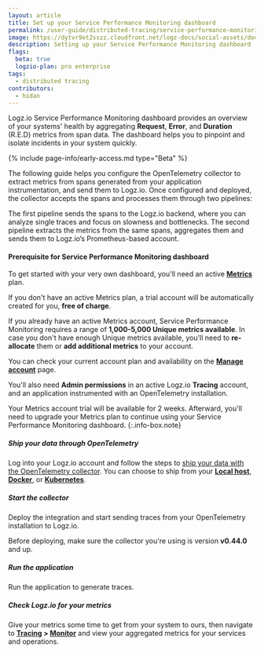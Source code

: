 ```yaml
---
layout: article
title: Set up your Service Performance Monitoring dashboard
permalink: /user-guide/distributed-tracing/service-performance-monitoring-setup
image: https://dytvr9ot2sszz.cloudfront.net/logz-docs/social-assets/docs-social.jpg
description: Setting up your Service Performance Monitoring dashboard
flags:
  beta: true
  logzio-plan: pro enterprise
tags: 
  - distributed tracing
contributors:
  - hidan
---
```


Logz.io Service Performance Monitoring dashboard provides an overview of your systems' health by aggregating **Request**, **Error**, and **Duration** (R.E.D) metrics from span data. The dashboard helps you to pinpoint and isolate incidents in your system quickly.

{% include page-info/early-access.md type="Beta" %}


The following guide helps you configure the OpenTelemetry collector to extract metrics from spans generated from your application instrumentation, and send them to Logz.io. Once configured and deployed, the collector accepts the spans and processes them through two pipelines:

The first pipeline sends the spans to the Logz.io backend, where you can analyze single traces and focus on slowness and bottlenecks. The second pipeline extracts the metrics from the same spans, aggregates them and sends them to Logz.io’s Prometheus-based account.

<div class="tasklist">


#### Prerequisite for Service Performance Monitoring dashboard

To get started with your very own dashboard, you'll need an active **[Metrics](https://app.logz.io/#/dashboard/metrics)** plan.

If you don't have an active Metrics plan, a trial account will be automatically created for you, **free of charge**.

If you already have an active Metrics account, Service Performance Monitoring requires a range of **1,000-5,000 Unique metrics available**. In case you don't have enough Unique metrics available, you'll need to **re-allocate** them or **add additional metrics** to your account. 

You can check your current account plan and availability on the **[Manage account](https://app.logz.io/#/dashboard/settings/manage-accounts)** page.

You'll also need **Admin permissions** in an active Logz.io **Tracing** account, and an application instrumented with an OpenTelemetry installation.

Your Metrics account trial will be available for 2 weeks. Afterward, you'll need to upgrade your Metrics plan to continue using your Service Performance Monitoring dashboard. 
{:.info-box.note}

##### Ship your data through OpenTelemetry

Log into your Logz.io account and follow the steps to [ship your data with the OpenTelemetry collector](https://app.logz.io/#/dashboard/send-your-data/tracing-sources/span-metrics). You can choose to ship from your **[Local host](https://app.logz.io/#/dashboard/send-your-data/tracing-sources/span-metrics?type=local-host)**, **[Docker](https://app.logz.io/#/dashboard/send-your-data/tracing-sources/span-metrics?type=docker)**, or **[Kubernetes](https://app.logz.io/#/dashboard/send-your-data/tracing-sources/span-metrics?type=kubernetes)**.

<!--
##### Create a Metrics account

To get started with your Service Performance Monitoring dashboard, you'll first need to create a **[Metrics](https://app.logz.io/#/dashboard/metrics)** account.

Navigate to **[Manage accounts](https://app.logz.io/#/dashboard/settings/manage-accounts)**, scroll down to find the Metrics account plan, and click **Add a Metrics account**. 

The Metrics account name **must** contain the name of the matching Tracing account. For example, if your Tracing account is called `Sock Shop Tracing`, the connected Metrics account can be `SPM Sock Shop Tracing`.

![Tracing and Metrics account overview](https://dytvr9ot2sszz.cloudfront.net/logz-docs/distributed-tracing/tracing-and-metrics-accounts.png)



##### Add Logz.io exporter to your OpenTelemetry collector

To set up your locally hosted OpenTelemetry installation to send traces to Logz.io, 


add the following parameters to the configuration file of your OpenTelemetry collector:

* Under the `receivers` list:

```yaml
otlp/spanmetrics:
    protocols:
      grpc:
        endpoint: :12345
  prometheus:
    config:
      global:
        external_labels:
          p8s_logzio_name: <<CHOOSE-LABEL-NAME>>
      scrape_configs: 
      - job_name: 'atm'
        scrape_interval: 15s
        static_configs:
        - targets: [ "0.0.0.0:8889" ]
```

* Under the `exporters` list:

```yaml
prometheusremotewrite:
    endpoint: https://<<LISTENER-HOST>>:8053 # Replace with the Logz.io Listener URL for your region, configured to use port 8052 for http traffic, or port 8053 for https traffic. https://docs.logz.io/user-guide/accounts/account-region.html#available-regions
    headers:
      Authorization: Bearer <<PROMETHEUS-METRICS-SHIPPING-TOKEN>> # Replace with your Metrics token https://app.logz.io/#/dashboard/settings/manage-tokens/data-shipping?product=metrics
  prometheus:
    endpoint: "localhost:8889"
```

* Under the `processors` list:

```yaml
spanmetrics:
    metrics_exporter: prometheus
    latency_histogram_buckets: [2ms, 6ms, 10ms, 100ms, 250ms, 500ms, 1000ms, 10000ms, 100000ms, 1000000ms] #These are suggested latency buckets. You can configure the latency bucket to fit your data
    # Additional list of dimensions on top of:
    # - service.name
    # - operation
    # - span.kind
    # - status.code
    dimensions:
      # If the span is missing http.method, the processor will insert
      # the http.method dimension with value 'GET'.
      # For example, in the following scenario, http.method is not present in a span and so will be added as a dimension to the metric with value "GET":
      # - promexample_calls{http_method="GET",operation="/Address",service_name="shippingservice", span_kind="SPAN_KIND_SERVER",status_code="STATUS_CODE_UNSET"} 1
      - name: http.method
        default: GET
      # If a default is not provided, the http.status_code dimension will be omitted
      # if the span does not contain http.status_code.
      # For example, consider a scenario with two spans, one span having http.status_code=200 and another missing http.status_code. Two metrics would result with this configuration, one with the http_status_code omitted and the other included:
      # - promexample_calls{http_status_code="200",operation="/Address",service_name="shippingservice", span_kind="SPAN_KIND_SERVER",status_code="STATUS_CODE_UNSET"} 1
      # - promexample_calls{operation="/Address",service_name="shippingservice", span_kind="SPAN_KIND_SERVER",status_code="STATUS_CODE_UNSET"} 1
      - name: http.status_code
```

* Under the `service: pipelines` list:

```yaml
  metrics/spanmetrics:
      # This receiver is just a dummy and never used.
      # Added to pass validation requiring at least one receiver in a pipeline.
      receivers: [otlp/spanmetrics]
      exporters: [prometheus]
```

-->

##### Start the collector

<!--
To deploy via **Docker** or **Kubernetes**, contact [Logz.io Support team](mailto:help@logz.io){:target="_blank"}.
{:.info-box.note}
-->

Deploy the integration and start sending traces from your OpenTelemetry installation to Logz.io. 

Before deploying, make sure the collector you're using is version **v0.44.0** and up.

<!-- * Deploy via **[Local host](https://app.logz.io/#/dashboard/send-your-data/tracing-sources/opentelemetry?type=local-host)** -->


##### Run the application

Run the application to generate traces.

##### Check Logz.io for your metrics

Give your metrics some time to get from your system to ours, then navigate to **[Tracing](https://app.logz.io/#/dashboard/jaeger/) > [Monitor](https://app.logz.io/#/dashboard/jaeger/monitor)** and view your aggregated metrics for your services and operations.

</div>